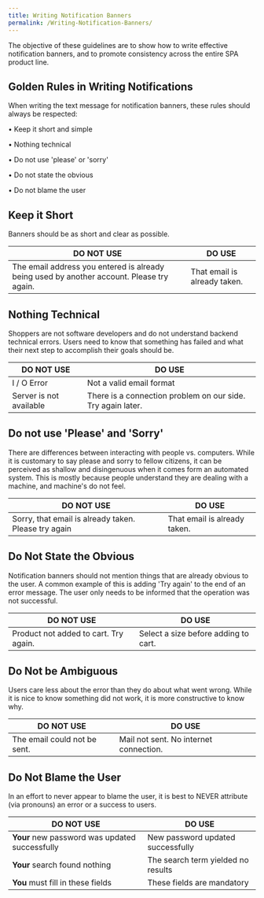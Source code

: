 ```yaml
---
title: Writing Notification Banners
permalink: /Writing-Notification-Banners/
---
```


The objective of these guidelines are to show how to write effective notification banners, and to promote consistency across the entire SPA product line.

## Golden Rules in Writing Notifications

When writing the text message for notification banners, these rules should always be respected:

• Keep it short and simple

• Nothing technical

• Do not use 'please' or 'sorry'

• Do not state the obvious

• Do not blame the user

## Keep it Short

Banners should be as short and clear as possible.

| DO NOT USE | DO USE                 |
| ------- | ------------------------- |                                                                                                    
| The email address you entered is already being used by another account. Please try again.   | That email is already taken.                    |


## Nothing Technical

Shoppers are not software developers and do not understand backend technical errors. Users need to know that something has failed and what their next step to accomplish their goals should be.

| DO NOT USE | DO USE                 |
| ------- | ------------------------- |                                                                                                    
| I / O Error | Not a valid email format   |
| Server is not available | There is a connection problem on our side. Try again later.   |

## Do not use 'Please' and 'Sorry'

There are differences between interacting with people vs. computers. While it is customary to say please and sorry to fellow citizens, it can be perceived as shallow and disingenuous when it comes form an automated system. This is mostly because people understand they are dealing with a machine, and machine's do not feel.

| DO NOT USE | DO USE                 |
| ------- | ------------------------- |                                                                                                    
| Sorry, that email is already taken. Please try again   | That email is already taken.                    |


## Do Not State the Obvious

Notification banners should not mention things that are already obvious to the user. A common example of this is adding 'Try again' to the end of an error message. The user only needs to be informed that the operation was not successful.

| DO NOT USE | DO USE                 |
| ------- | ------------------------- |                                                                                                    
|  Product not added to cart. Try again.   | Select a size before adding to cart.   |


## Do Not be Ambiguous

Users care less about the error than they do about what went wrong. While it is nice to know something did not work, it is more constructive to know why.

| DO NOT USE | DO USE                 |
| ------- | ------------------------- |                                                                                                    
| The email could not be sent.   | Mail not sent. No internet connection.                    |


## Do Not Blame the User

In an effort to never appear to blame the user, it is best to NEVER attribute (via pronouns) an error or a success to users.

| DO NOT USE | DO USE                 |
| ------- | ------------------------- |                                                                                                    
| **Your** new password was updated successfully   | New password updated successfully                    |
| **Your** search found nothing   | The search term yielded no results                    |
| **You** must fill in these fields   | These fields are mandatory                    |